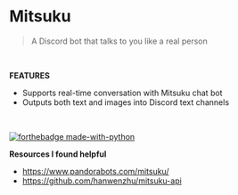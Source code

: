 # Mitsuku

> A Discord bot that talks to you like a real person

<br/>

**FEATURES**

- Supports real-time conversation with Mitsuku chat bot
- Outputs both text and images into Discord text channels

<br/>

[![forthebadge made-with-python](http://ForTheBadge.com/images/badges/made-with-python.svg)](https://www.python.org/)

**Resources I found helpful**

- https://www.pandorabots.com/mitsuku/
- https://github.com/hanwenzhu/mitsuku-api
